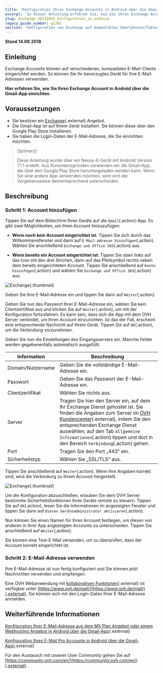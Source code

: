 ```yaml
---
title: 'Konfiguration Ihres Exchange Accounts in Android über die Gmail-App'
excerpt: 'In dieser Anleitung erfahren Sie, wie Sie Ihren Exchange Account in Android über die Gmail-App einrichten.'
slug: exchange_20132016_konfiguration_in_android
legacy_guide_number: g1282
section: 'Konfiguration von Exchange auf kompatiblen Smartphones/Tablets'
---
```


**Stand 14.09.2018**

## Einleitung

Exchange Accounts können auf verschiedenen, kompatiblen E-Mail-Clients eingerichtet werden. So können Sie Ihr bevorzugtes Gerät für Ihre E-Mail-Adressen verwenden.

**Hier erfahren Sie, wie Sie Ihren Exchange Account in Android über die Gmail-App einrichten.**

## Voraussetzungen

- Sie besitzen ein [Exchange](https://www.ovh.de/emails/){.external} Angebot.
- Die Gmail-App ist auf Ihrem Gerät installiert. Sie können diese über den Google Play Store installieren.
- Sie haben die Login-Daten der E-Mail-Adresse, die Sie einrichten möchten.

> [!primary]
>
> Diese Anleitung wurde über ein Nexus-6-Gerät mit Android Version 7.1.1 erstellt. Aus Konsistenzgründen verwenden wir die Gmail-App, die über den Google Play Store heruntergeladen werden kann. Wenn Sie eine andere App verwenden möchten, wird sich die Vorgehensweise dementsprechend unterscheiden.
>

## Beschreibung

### Schritt 1: Account hinzufügen

Tippen Sie auf dem Bildschirm Ihres Geräts auf die `Gmail`{.action}-App. Es gibt zwei Möglichkeiten, um Ihren Account hinzuzufügen:

- **Wenn noch kein Account eingerichtet ist**: Tippen Sie sich durch das Willkommensfenster und dann auf `E-Mail-Adresse hinzufügen`{.action}. Wählen Sie anschließend `Exchange und Office 365`{.action} aus. 

- **Wenn bereits ein Account eingerichtet ist**: Tippen Sie oben links auf das Icon mit den drei Strichen, dann auf das Pfeilsymbol rechts neben dem bereits eingerichteten Account. Tippen Sie anschließend auf `Konto hinzufügen`{.action} und wählen Sie `Exchange und Office 365`{.action} aus. 

![Exchange](images/configuration-exchange-gmail-application-android-step1.png){.thumbnail}

Geben Sie Ihre E-Mail-Adresse ein und tippen Sie dann auf `Weiter`{.action}.

Geben Sie nun das Passwort Ihrer E-Mail-Adresse ein, wählen Sie kein Clientzertifikat aus und klicken Sie auf `Weiter`{.action}, um mit der Konfiguration fortzufahren. Es kann sein, dass sich die App mit dem OVH Server verbindet, um Ihren Account einzurichten. Ist das der Fall, erscheint eine entsprechende Nachricht auf Ihrem Gerät. Tippen Sie auf `OK`{.action}, um die Verbindung vorzunehmen.

Geben Sie nun die Einstellungen des Eingangsservers ein. Manche Felder werden gegebenenfalls automatisch ausgefüllt.

|Information|Beschreibung| 
|---|---| 
|Domain/Nutzername|Geben Sie die vollständige E-Mail-Adresse ein.|  
|Passwort|Geben Sie das Passwort der E-Mail-Adresse ein.|
|Clientzertifikat|Wählen Sie nichts aus.|
|Server|Tragen Sie hier den Server ein, auf dem Ihr Exchange Dienst gehostet ist. Sie finden die Angaben zum Server im [OVH Kundencenter](https://www.ovh.com/auth/?action=gotomanager){.external}, indem Sie den entsprechenden Exchange Dienst auswählen, auf den Tab `Allgemeine Informationen`{.action} tippen und dort in den Bereich `Verbindung`{.action} gehen.|
|Port|Tragen Sie den Port „443“ ein.|  
|Sicherheitstyp|Wählen Sie „SSL/TLS“ aus.|

Tippen Sie anschließend auf `Weiter`{.action}. Wenn Ihre Angaben korrekt sind, wird die Verbindung zu Ihrem Account hergestellt.

![Exchange](images/configuration-exchange-gmail-application-android-step2.png){.thumbnail}

Um die Konfiguration abzuschließen, erlauben Sie dem OVH Server bestimmte Sicherheitsfunktionen Ihres Geräts remote zu steuern. Tippen Sie auf `OK`{.action}, lesen Sie die Informationen im angezeigten Fenster und tippen Sie dann auf `Diesen Geräteadministrator aktivieren`{.action}.

Nun können Sie einen Namen für Ihren Account festlegen, um diesen von anderen in Ihrer App angezeigten Accounts zu unterscheiden. Tippen Sie anschließend auf `Weiter`{.action}.

Sie können eine Test-E-Mail versenden, um zu überprüfen, dass der Account korrekt eingerichtet ist.

### Schritt 2: E-Mail-Adresse verwenden

Ihre E-Mail-Adresse ist nun fertig konfiguriert und Sie können jetzt Nachrichten versenden und empfangen.

Eine OVH Webanwendung mit [kollaborativen Funktionen](https://www.ovh.de/emails/){.external} ist verfügbar unter [https://www.ovh.de/mail/](https://www.ovh.de/mail/){.external}. Sie können sich mit den Login-Daten Ihrer E-Mail-Adresse anmelden.

## Weiterführende Informationen

[Konfiguration Ihrer E-Mail-Adresse aus dem MX Plan Angebot oder einem Webhosting Angebot in Android über die Gmail-App](https://docs.ovh.com/de/emails/konfiguration-android){.external}

[Konfiguration Ihres E-Mail Pro Accounts in Android über die Gmail-App](https://docs.ovh.com/de/emails-pro/konfiguration-android){.external}

Für den Austausch mit unserer User Community gehen Sie auf [https://community.ovh.com/en/](https://community.ovh.com/en/){.external}.